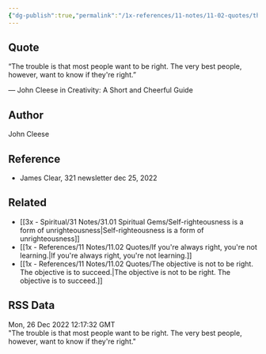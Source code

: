 ```yaml
---
{"dg-publish":true,"permalink":"/1x-references/11-notes/11-02-quotes/the-best-people-want-to-know-if-they-are-right-john-cleese/","title":"The best people want to know if they are right - John Cleese","created":"2024-02-14T20:18:38.366+03:00","updated":"2024-02-14T20:18:38.366+03:00"}
---
```



## Quote
“The trouble is that most people want to be right. The very best people, however, want to know if they're right.”

— John Cleese in Creativity: A Short and Cheerful Guide

## Author
John Cleese

## Reference
- James Clear, 321 newsletter dec 25, 2022

## Related
- [[3x - Spiritual/31 Notes/31.01 Spiritual Gems/Self-righteousness is a form of unrighteousness\|Self-righteousness is a form of unrighteousness]]
- [[1x - References/11 Notes/11.02 Quotes/If you're always right, you're not learning.\|If you're always right, you're not learning.]]
- [[1x - References/11 Notes/11.02 Quotes/The objective is not to be right. The objective is to succeed.\|The objective is not to be right. The objective is to succeed.]]

## RSS Data
<div class='date'>Mon, 26 Dec 2022 12:17:32 GMT</div>
<div class='description'>"The trouble is that most people want to be right. The very best people, however, want to know if they're right."</div>